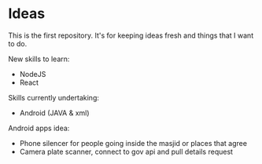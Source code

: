 # Ideas

This is the first repository.
It's for keeping ideas fresh and things that I want to do.

New skills to learn:
- NodeJS
- React

Skills currently undertaking:
- Android (JAVA & xml)

Android apps idea:
- Phone silencer for people going inside the masjid or places that agree
- Camera plate scanner, connect to gov api and pull details request

